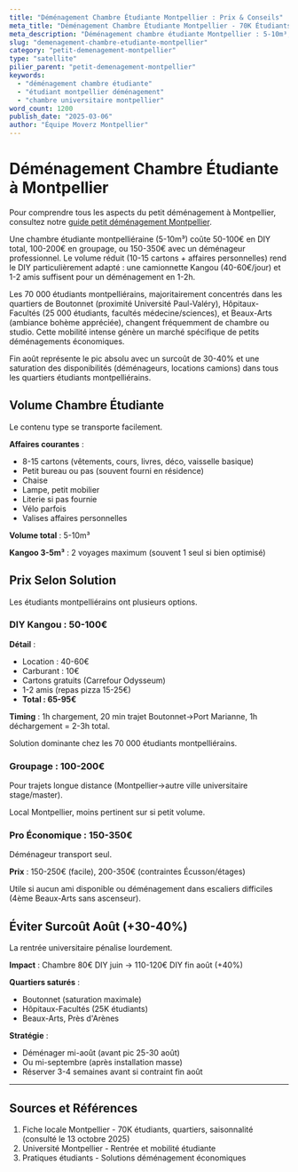 ```yaml
---
title: "Déménagement Chambre Étudiante Montpellier : Prix & Conseils"
meta_title: "Déménagement Chambre Étudiante Montpellier - 70K Étudiants"
meta_description: "Déménagement chambre étudiante Montpellier : 5-10m³, 150-350€, DIY OK. 70K étudiants, août éviter +30%."
slug: "demenagement-chambre-etudiante-montpellier"
category: "petit-demenagement-montpellier"
type: "satellite"
pilier_parent: "petit-demenagement-montpellier"
keywords:
  - "déménagement chambre étudiante"
  - "étudiant montpellier déménagement"
  - "chambre universitaire montpellier"
word_count: 1200
publish_date: "2025-03-06"
author: "Équipe Moverz Montpellier"
---
```


# Déménagement Chambre Étudiante à Montpellier


Pour comprendre tous les aspects du petit déménagement à Montpellier, consultez notre [guide petit déménagement Montpellier](/blog/petit-demenagement-montpellier/petit-demenagement-montpellier).


Une chambre étudiante montpelliéraine (5-10m³) coûte 50-100€ en DIY total, 100-200€ en groupage, ou 150-350€ avec un déménageur professionnel. Le volume réduit (10-15 cartons + affaires personnelles) rend le DIY particulièrement adapté : une camionnette Kangou (40-60€/jour) et 1-2 amis suffisent pour un déménagement en 1-2h.

Les 70 000 étudiants montpelliérains, majoritairement concentrés dans les quartiers de Boutonnet (proximité Université Paul-Valéry), Hôpitaux-Facultés (25 000 étudiants, facultés médecine/sciences), et Beaux-Arts (ambiance bohème appréciée), changent fréquemment de chambre ou studio. Cette mobilité intense génère un marché spécifique de petits déménagements économiques.

Fin août représente le pic absolu avec un surcoût de 30-40% et une saturation des disponibilités (déménageurs, locations camions) dans tous les quartiers étudiants montpelliérains.

## Volume Chambre Étudiante

Le contenu type se transporte facilement.

**Affaires courantes** :
- 8-15 cartons (vêtements, cours, livres, déco, vaisselle basique)
- Petit bureau ou pas (souvent fourni en résidence)
- Chaise
- Lampe, petit mobilier
- Literie si pas fournie
- Vélo parfois
- Valises affaires personnelles

**Volume total** : 5-10m³

**Kangoo 3-5m³** : 2 voyages maximum (souvent 1 seul si bien optimisé)

## Prix Selon Solution

Les étudiants montpelliérains ont plusieurs options.

### DIY Kangou : 50-100€

**Détail** :
- Location : 40-60€
- Carburant : 10€
- Cartons gratuits (Carrefour Odysseum)
- 1-2 amis (repas pizza 15-25€)
- **Total : 65-95€**

**Timing** : 1h chargement, 20 min trajet Boutonnet→Port Marianne, 1h déchargement = 2-3h total.

Solution dominante chez les 70 000 étudiants montpelliérains.

### Groupage : 100-200€

Pour trajets longue distance (Montpellier→autre ville universitaire stage/master).

Local Montpellier, moins pertinent sur si petit volume.

### Pro Économique : 150-350€

Déménageur transport seul.

**Prix** : 150-250€ (facile), 200-350€ (contraintes Écusson/étages)

Utile si aucun ami disponible ou déménagement dans escaliers difficiles (4ème Beaux-Arts sans ascenseur).

## Éviter Surcoût Août (+30-40%)

La rentrée universitaire pénalise lourdement.

**Impact** : Chambre 80€ DIY juin → 110-120€ DIY fin août (+40%)

**Quartiers saturés** :
- Boutonnet (saturation maximale)
- Hôpitaux-Facultés (25K étudiants)
- Beaux-Arts, Près d'Arènes

**Stratégie** :
- Déménager mi-août (avant pic 25-30 août)
- Ou mi-septembre (après installation masse)
- Réserver 3-4 semaines avant si contraint fin août

---

## Sources et Références

1. Fiche locale Montpellier - 70K étudiants, quartiers, saisonnalité (consulté le 13 octobre 2025)
2. Université Montpellier - Rentrée et mobilité étudiante
3. Pratiques étudiants - Solutions déménagement économiques

